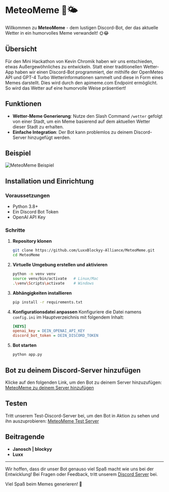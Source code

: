 # MeteoMeme 🤖🌤️

Willkommen zu **MeteoMeme** - dem lustigen Discord-Bot, der das aktuelle Wetter in ein humorvolles Meme verwandelt! 🌞😂

## Übersicht

Für den Mini Hackathon von Kevin Chromik haben wir uns entschieden, etwas Außergewöhnliches zu entwickeln. Statt einer traditionellen Wetter-App haben wir einen Discord-Bot programmiert, der mithilfe der OpenMeteo API und GPT-4 Turbo Wetterinformationen sammelt und diese in Form eines Memes darstellt. Dies wird durch den apimeme.com Endpoint ermöglicht. So wird das Wetter auf eine humorvolle Weise präsentiert!

## Funktionen

- **Wetter-Meme Generierung**: Nutze den Slash Command `/wetter` gefolgt von einer Stadt, um ein Meme basierend auf dem aktuellen Wetter dieser Stadt zu erhalten.
- **Einfache Integration**: Der Bot kann problemlos zu deinem Discord-Server hinzugefügt werden.

## Beispiel

![MeteoMeme Beispiel](https://api.memegen.link/images/sad-boehner/Wenn_das_Gewitter_deine_Grillparty_ruiniert/Bielefeld,_23_Grad.png)

## Installation und Einrichtung

### Voraussetzungen

- Python 3.8+
- Ein Discord Bot Token
- OpenAI API Key

### Schritte

1. **Repository klonen**
   ```sh
   git clone https://github.com/LuxxBlockyy-Alliance/MeteoMeme.git
   cd MeteoMeme
   ```

2. **Virtuelle Umgebung erstellen und aktivieren**
   ```sh
   python -m venv venv
   source venv/bin/activate   # Linux/Mac
   .\venv\Scripts\activate    # Windows
   ```

3. **Abhängigkeiten installieren**
   ```sh
   pip install -r requirements.txt
   ```

4. **Konfigurationsdatei anpassen**
   Konfiguriere die Datei namens `config.ini` im Hauptverzeichnis mit folgendem Inhalt:
   ```ini
   [KEYS]
   openai_key = DEIN_OPENAI_API_KEY
   discord_bot_token = DEIN_DISCORD_TOKEN
   ```

5. **Bot starten**
   ```sh
   python app.py
   ```

## Bot zu deinem Discord-Server hinzufügen

Klicke auf den folgenden Link, um den Bot zu deinem Server hinzuzufügen: [MeteoMeme zu deinem Server hinzufügen](https://discord.com/oauth2/authorize?client_id=1262437648304443412)

## Testen

Tritt unserem Test-Discord-Server bei, um den Bot in Aktion zu sehen und ihn auszuprobieren: [MeteoMeme Test Server](https://discord.gg/RXxgxveERY)

## Beitragende

- **Janosch | blockyy**
- **Luxx**

---

Wir hoffen, dass dir unser Bot genauso viel Spaß macht wie uns bei der Entwicklung! Bei Fragen oder Feedback, tritt unserem [Discord Server](https://discord.gg/RXxgxveERY) bei.

Viel Spaß beim Memes generieren! 🎉
